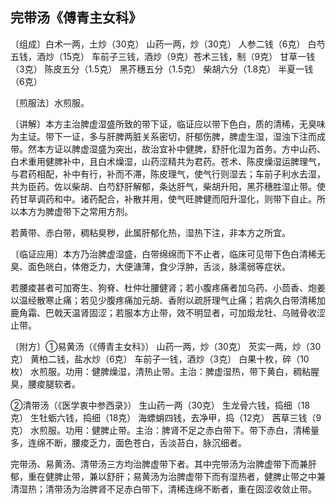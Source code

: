 ## 完带汤《傅青主女科》

〔组成〕白术一两，土炒（30克） 山药一两，炒（30克） 人参二钱（6克） 白芍五钱，酒炒（15克） 车前子三钱，酒炒（9克）苍术三钱，制（9克） 甘草一钱（3克） 陈皮五分（1.5克） 黑芥穗五分（1.5克） 柴胡六分（1.8克） 半夏一钱（6克）

〔煎服法〕水煎服。

〔讲解〕本方主治脾虚湿盛所致的带下证，临证应以带下色白，质的清稀，无臭味为主证。带下一证，多与肝脾两脏关系密切，肝郁伤脾，脾虚生湿，湿浊下注而成带。然本方证以脾虚湿盛为突出，故治宜补中健脾，舒肝化湿为首务。方中山药、白术重用健脾补中，且白术燥湿，山药涩精共为君药。苍术、陈皮燥湿运脾理气，与君药相配，补中有行，补而不滞，陈皮理气，使气行则湿去；车前子利水去湿，共为臣药。佐以柴胡、白芍舒肝解郁，条达肝气，柴胡升阳，黑芥穗胜湿止带。使药甘草调药和中。诸药配合，补散并用，使气旺脾健而阳升湿化，则带下自止。所以本方为脾虚带下之常用方剂。

若黄带、赤白带，稠粘臭秽，此属肝郁化热，湿热下注，非本方之所宜。

〔临证应用〕本方乃治脾虚湿盛，白带绵绵而下不止者，临床可见带下色白清稀无臭、面色㿠白，体倦乏力，大便溏薄，食少浮肿，舌淡，脉濡弱等症状。

若腰痠甚者可加寄生、狗脊、杜仲壮腰健肾；若小腹疼痛者加乌药、小茴香、炮姜以温经散寒止痛；若见少腹疼痛加元胡、香附以疏肝理气止痛；若病久白带清稀加鹿角霜、巴戟天温肾固涩；若服本方止带，效不明显者，可加煅龙牡、乌贼骨收涩止带。

〔附方〕①易黄汤（《傅青主女科》） 山药一两，炒（30克） 芡实一两，炒（30克） 黄柏二钱，盐水炒（6克） 车前子一钱，酒炒（3克） 白果十枚，碎（10枚） 水煎服。功用：健脾燥湿，清热止带。主治：脾虚湿热，带下黄白，稠粘腥臭，腰痠腿软者。

②清带汤（《医学衷中参西录》） 生山药一两（30克） 生龙骨六钱，捣细（18克） 生牡蛎六钱，捣细（18克） 海螵蛸四钱，去净甲，捣（12克） 茜草三钱（9克） 水煎服。功用：健脾止带。主治：脾肾不足之赤白带下。带下赤白，清稀量多，连绵不断，腰痠乏力，面色苍白，舌淡苔白，脉沉细者。

完带汤、易黄汤、清带汤三方均治脾虚带下者。其中完带汤为治脾虚带下而兼肝郁，重在健脾止带，兼以舒肝；易黄汤为治脾虚带下而有湿热者，健脾止带之中兼清湿热；清带汤为治脾肾不足赤白带下，清稀连绵不断者，重在固涩收敛止带。
